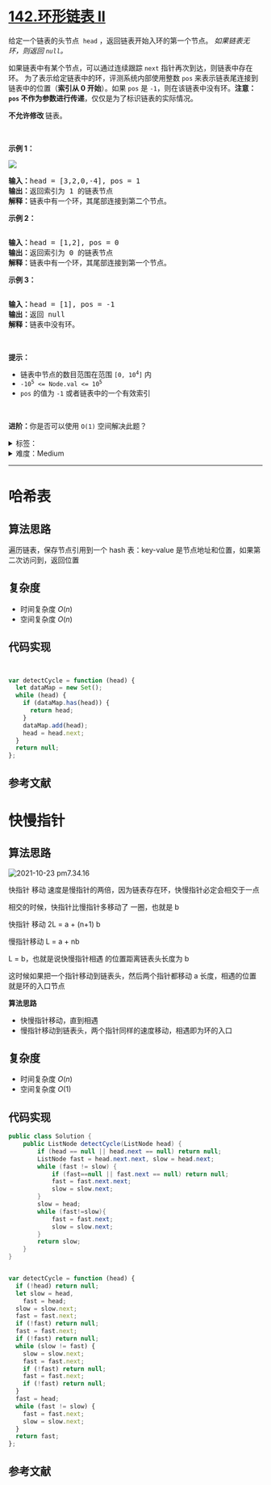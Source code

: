 # [142.环形链表 II](https://leetcode.cn/problems/linked-list-cycle-ii/)

<p>给定一个链表的头节点 &nbsp;<code>head</code>&nbsp;，返回链表开始入环的第一个节点。&nbsp;<em>如果链表无环，则返回&nbsp;<code>null</code>。</em></p>

<p>如果链表中有某个节点，可以通过连续跟踪 <code>next</code> 指针再次到达，则链表中存在环。 为了表示给定链表中的环，评测系统内部使用整数 <code>pos</code> 来表示链表尾连接到链表中的位置（<strong>索引从 0 开始</strong>）。如果 <code>pos</code> 是 <code>-1</code>，则在该链表中没有环。<strong>注意：<code>pos</code> 不作为参数进行传递</strong>，仅仅是为了标识链表的实际情况。</p>

<p><strong>不允许修改 </strong>链表。</p>

<ul>
</ul>

<p>&nbsp;</p>

<p><strong>示例 1：</strong></p>

<p><img src="https://assets.leetcode.com/uploads/2018/12/07/circularlinkedlist.png" /></p>

<pre>
<strong>输入：</strong>head = [3,2,0,-4], pos = 1
<strong>输出：</strong>返回索引为 1 的链表节点
<strong>解释：</strong>链表中有一个环，其尾部连接到第二个节点。
</pre>

<p><strong>示例&nbsp;2：</strong></p>

<p><img alt="" src="https://assets.leetcode-cn.com/aliyun-lc-upload/uploads/2018/12/07/circularlinkedlist_test2.png" /></p>

<pre>
<strong>输入：</strong>head = [1,2], pos = 0
<strong>输出：</strong>返回索引为 0 的链表节点
<strong>解释：</strong>链表中有一个环，其尾部连接到第一个节点。
</pre>

<p><strong>示例 3：</strong></p>

<p><img alt="" src="https://assets.leetcode-cn.com/aliyun-lc-upload/uploads/2018/12/07/circularlinkedlist_test3.png" /></p>

<pre>
<strong>输入：</strong>head = [1], pos = -1
<strong>输出：</strong>返回 null
<strong>解释：</strong>链表中没有环。
</pre>

<p>&nbsp;</p>

<p><strong>提示：</strong></p>

<ul>
	<li>链表中节点的数目范围在范围 <code>[0, 10<sup>4</sup>]</code> 内</li>
	<li><code>-10<sup>5</sup> &lt;= Node.val &lt;= 10<sup>5</sup></code></li>
	<li><code>pos</code> 的值为 <code>-1</code> 或者链表中的一个有效索引</li>
</ul>

<p>&nbsp;</p>

<p><strong>进阶：</strong>你是否可以使用 <code>O(1)</code> 空间解决此题？</p>

<details>
<summary>标签：</summary>
['哈希表', '链表', '双指针']
</details>

<details>
<summary>难度：Medium</summary>
喜欢：1693
</details>

---

# 哈希表

## 算法思路

遍历链表，保存节点引用到一个 hash 表：key-value 是节点地址和位置，如果第二次访问到，返回位置

## 复杂度

- 时间复杂度 $O(n)$
- 空间复杂度 $O(n)$

## 代码实现

```java []

```

```cpp []

```

```javascript []
var detectCycle = function (head) {
  let dataMap = new Set();
  while (head) {
    if (dataMap.has(head)) {
      return head;
    }
    dataMap.add(head);
    head = head.next;
  }
  return null;
};
```

## 参考文献

# 快慢指针

## 算法思路

![2021-10-23 pm7.34.16](https://muyids.oss-cn-beijing.aliyuncs.com/2021-10-23%20pm7.34.16-4989569.png)

快指针 移动 速度是慢指针的两倍，因为链表存在环，快慢指针必定会相交于一点

相交的时候，快指针比慢指针多移动了 一圈，也就是 b

快指针 移动 2L = a + (n+1) b

慢指针移动 L = a + nb

L = b，也就是说快慢指针相遇 的位置距离链表头长度为 b

这时候如果把一个指针移动到链表头，然后两个指针都移动 a 长度，相遇的位置就是环的入口节点

**算法思路**

- 快慢指针移动，直到相遇
- 慢指针移动到链表头，两个指针同样的速度移动，相遇即为环的入口

## 复杂度

- 时间复杂度 $O(n)$
- 空间复杂度 $O(1)$

## 代码实现

```java []
public class Solution {
    public ListNode detectCycle(ListNode head) {
        if (head == null || head.next == null) return null;
        ListNode fast = head.next.next, slow = head.next;
        while (fast != slow) {
            if (fast==null || fast.next == null) return null;
            fast = fast.next.next;
            slow = slow.next;
        }
        slow = head;
        while (fast!=slow){
            fast = fast.next;
            slow = slow.next;
        }
        return slow;
    }
}
```

```cpp []

```

```javascript []
var detectCycle = function (head) {
  if (!head) return null;
  let slow = head,
    fast = head;
  slow = slow.next;
  fast = fast.next;
  if (!fast) return null;
  fast = fast.next;
  if (!fast) return null;
  while (slow != fast) {
    slow = slow.next;
    fast = fast.next;
    if (!fast) return null;
    fast = fast.next;
    if (!fast) return null;
  }
  fast = head;
  while (fast != slow) {
    fast = fast.next;
    slow = slow.next;
  }
  return fast;
};
```

## 参考文献
